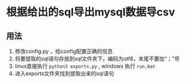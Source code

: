 # 根据给出的sql导出mysql数据导csv

## 用法

1. 修改config.py ，给config配置正确的信息
2. 将要提取的sql语句存放到sql文件夹下，编码为utf8，末尾不要加“；”号
3. linux直接执行 `python3 exports.py` , windows 执行 `run.bat`
4. 进入exports文件夹找到提取出来的sql语句
